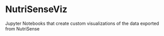 # NutriSenseViz
Jupyter Notebooks that create custom visualizations of the data exported from NutriSense
